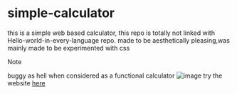 # simple-calculator
this is a simple web based calculator, this repo is totally not linked with Hello-world-in-every-language repo.  made to be aesthetically pleasing,was mainly made to be experimented with css
> [!NOTE]  
> buggy as hell when considered as a functional calculator
![image](https://github.com/user-attachments/assets/137348db-6a82-4993-823e-737829430ec8)
try the website [here](https://blue-clouds4.github.io/simple-calculator/)
